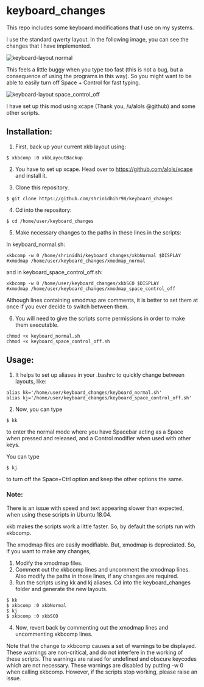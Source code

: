 # keyboard_changes
This repo includes some keyboard modifications that I use on my systems.

I use the standard qwerty layout. In the following image, you can see the changes that I have implemented.

<!-- #![alt tag](https://cloud.githubusercontent.com/assets/22856511/19884944/0d7d292c-a042-11e6-91bd-4b40046dc791.png)

<!-- ![alt tag](https://github.com/shrinidhihr98/keyboard_changes/keyboard layout normal.png) -->

![keyboard-layout normal](https://user-images.githubusercontent.com/22856511/37712532-33175aaa-2d3a-11e8-8c14-891fc60c4452.png)


This feels a little buggy when you type too fast (this is not a bug, but a consequence of using the programs in this way).
So you might want to be able to easily turn off Space + Control for fast typing.

<!-- ![alt tag](https://cloud.githubusercontent.com/assets/22856511/19884946/0ee6a52c-a042-11e6-8f4d-603a57992180.png) -->
![keyboard-layout space_control_off](https://user-images.githubusercontent.com/22856511/37712568-474d123a-2d3a-11e8-8141-7ece306ced9e.png)

I have set up this mod using xcape (Thank you, /u/alols @github) and some other scripts. 

## Installation:

1. First, back up your current xkb layout using: 
```
$ xkbcomp :0 xkbLayoutBackup
```

2. You have to set up xcape.
Head over to https://github.com/alols/xcape and install it.

3. Clone this repository. 
```
$ git clone https://github.com/shrinidhihr98/keyboard_changes
```
4. Cd into the repository:
```
$ cd /home/user/keyboard_changes
```
5. Make necessary changes to the paths in these lines in the scripts:

In keyboard_normal.sh:
```
xkbcomp -w 0 /home/shrinidhi/keyboard_changes/xkbNormal $DISPLAY
#xmodmap /home/user/keyboard_changes/xmodmap_normal
```
and in keyboard_space_control_off.sh:
```
xkbcomp -w 0 /home/user/keyboard_changes/xkbSCO $DISPLAY
#xmodmap /home/user/keyboard_changes/xmodmap_space_control_off
```
Although lines containing xmodmap are comments, it is better to set them at once if you ever decide to switch between them.

6. You will need to give the scripts some permissions in order to make them executable.
```
chmod +x keyboard_normal.sh
chmod +x keyboard_space_control_off.sh
```

## Usage:

1. It helps to set up aliases in your .bashrc to quickly change between layouts, like:
 ```
 alias kk='/home/user/keyboard_changes/keyboard_normal.sh'
 alias kj='/home/user/keyboard_changes/keyboard_space_control_off.sh'
 ```
2. Now, you can type
```
$ kk
```
to enter the normal mode where you have Spacebar acting as a Space when pressed and released, and a Control modifier when used with other keys.

You can type
```
$ kj
```
to turn off the Space+Ctrl option and keep the other options the same.

### Note: 
There is an issue with speed and text appearing slower than expected, when using these scripts in Ubuntu 18.04.

xkb makes the scripts work a little faster. So, by default the scripts run with xkbcomp.

The xmodmap files are easily modifiable. But, xmodmap is depreciated. So, if you want to make any changes, 

1. Modify the xmodmap files.
2. Comment out the xkbcomp lines and uncomment the xmodmap lines.  Also modify the paths in those lines, if any changes are required.
3. Run the scripts using kk and kj aliases. Cd into the keyboard_changes folder and generate the new layouts.
```
$ kk
$ xkbcomp :0 xkbNormal
$ kj
$ xkbcomp :0 xkbSCO
```
4. Now, revert back by commenting out the xmodmap lines and uncommenting xkbcomp lines.
 
Note that the change to xkbcomp causes a set of warnings to be displayed. These warnings are non-critical, and do not interfere in the working of these scripts. The warnings are raised for undefined and obscure keycodes which are not necessary. These warnings are disabled by putting -w 0 when calling xkbcomp. However, if the scripts stop working, please raise an issue.
